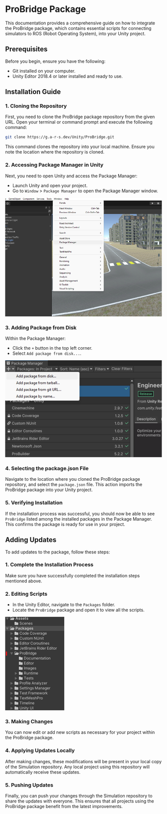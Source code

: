 # ProBridge Package

This documentation provides a comprehensive guide on how to integrate the ProBridge package, which contains essential scripts for connecting simulators to ROS (Robot Operating System), into your Unity project.

## Prerequisites

Before you begin, ensure you have the following:

- Git installed on your computer.
- Unity Editor 2018.4 or later installed and ready to use.

## Installation Guide

### 1. Cloning the Repository

First, you need to clone the ProBridge package repository from the given URL. Open your terminal or command prompt and execute the following command:

```bash
git clone https://g.a-r-s.dev/Unity/ProBridge.git
```

This command clones the repository into your local machine. Ensure you note the location where the repository is cloned.

### 2. Accessing Package Manager in Unity

Next, you need to open Unity and access the Package Manager:

- Launch Unity and open your project.
- Go to `Window` > `Package Manager` to open the Package Manager window.

![Package Manager Guide](Images/pm.png "Guide to Access Package Manager in Unity")

### 3. Adding Package from Disk

Within the Package Manager:

- Click the `+` button in the top left corner.
- Select `Add package from disk...`.

![Package Manager Add](Images/pm_add.png "Adding a Package from Disk")

### 4. Selecting the package.json File

Navigate to the location where you cloned the ProBridge package repository, and select the `package.json` file. This action imports the ProBridge package into your Unity project.

### 5. Verifying Installation

If the installation process was successful, you should now be able to see `ProBridge` listed among the installed packages in the Package Manager. This confirms the package is ready for use in your project.

## Adding Updates

To add updates to the package, follow these steps:

### 1. Complete the Installation Process

Make sure you have successfully completed the installation steps mentioned above.

### 2. Editing Scripts

- In the Unity Editor, navigate to the `Packages` folder.
- Locate the `ProBridge` package and open it to view all the scripts.

![Package Folder](Images/packages_folder.png "Navigating to the ProBridge Package")

### 3. Making Changes

You can now edit or add new scripts as necessary for your project within the ProBridge package.

### 4. Applying Updates Locally

After making changes, these modifications will be present in your local copy of the Simulation repository. Any local project using this repository will automatically receive these updates.

### 5. Pushing Updates

Finally, you can push your changes through the Simulation repository to share the updates with everyone. This ensures that all projects using the ProBridge package benefit from the latest improvements.
